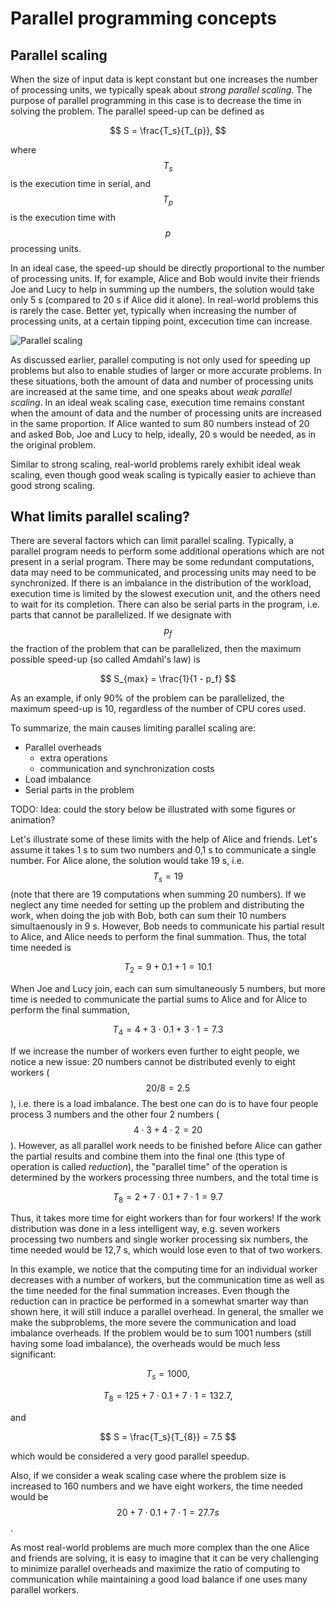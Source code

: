 <!-- Title: Parallel programming concepts -->

<!-- Short description:

In this article, we briefly introduce some key concepts related to parallel
programming.

-->

# Parallel programming concepts

## Parallel scaling

When the size of input data is kept constant but one increases
the number of processing units, we typically speak about *strong
parallel scaling*. The purpose of parallel programming in this case is
to decrease the time in solving the problem. The parallel speed-up can
be defined as

$$
S = \frac{T_s}{T_{p}},
$$

where $$T_s$$ is the execution time in serial, and $$T_p$$ is the execution
time with $$p$$ processing units.

In an ideal case, the speed-up should be directly proportional to the
number of processing units. If, for example, Alice and Bob would invite
their friends Joe and Lucy to help in summing up the numbers, the
solution would take only 5 s (compared to 20 s if Alice did it alone).
In real-world problems this is rarely the case. Better yet, typically when
increasing the number of processing units, at a certain tipping point, excecution time
can increase. 

![Parallel scaling](images/scaling.png)

As discussed earlier, parallel computing is not only used for
speeding up problems but also to enable studies of larger or more
accurate problems. In these situations,
both the amount of data and number of processing units are increased at the
same time, and one speaks about *weak parallel scaling*. In an ideal weak
scaling case, execution time remains constant when the amount of data and
the number of processing units are increased in the same proportion. If
Alice wanted to sum 80 numbers instead of 20 and asked Bob, Joe and
Lucy to help, ideally, 20 s would be needed, as in the original problem.

Similar to strong scaling, real-world problems rarely exhibit ideal
weak scaling, even though good weak scaling is typically easier to
achieve than good strong scaling.

## What limits parallel scaling?

There are several factors which can limit parallel scaling. Typically,
a parallel program needs to perform some additional operations which are not
present in a serial program. There may be some redundant computations, data may need
to be communicated, and processing units may need to be synchronized. If there
is an imbalance in the distribution of the workload, execution time is limited
by the slowest execution unit, and the others need to wait for its completion. There
can also be serial parts in the program, i.e. parts that cannot be parallelized.
If we designate with $$p_f$$ the fraction of the problem that can be
parallelized, then the maximum possible speed-up (so called Amdahl's law) is

$$
S_{max} = \frac{1}{1 - p_f}
$$

As an example, if only 90% of the problem can be parallelized, the maximum
speed-up is 10, regardless of the number of CPU cores used.

To summarize, the main causes limiting parallel scaling are:

- Parallel overheads
  - extra operations
  - communication and synchronization costs
- Load imbalance
- Serial parts in the problem


TODO: Idea: could the story below be illustrated with some figures or animation?

Let's illustrate some of these limits with the help of Alice and
friends. Let's assume it takes 1 s to sum two numbers and 0,1 s to
communicate a single number. For Alice alone, the solution
would take 19 s, i.e. $$T_s=19$$ (note that there are 19
computations when summing 20 numbers). If we neglect any time needed
for setting up the problem and distributing the work, when doing the
job with Bob, both can sum their 10 numbers simultaenously in 9 s.
However, Bob needs to communicate his partial result to Alice, and
Alice needs to perform the final summation. Thus, the total time needed is

$$
T_2 = 9 + 0.1 + 1 = 10.1
$$

When Joe and Lucy join, each can sum simultaneously 5 numbers, but
more time is needed to communicate the partial sums to Alice and for
Alice to perform the final summation,

$$
T_4 = 4 + 3 \cdot 0.1 + 3 \cdot 1 = 7.3
$$

If we increase the number of workers even further to eight people, we
notice a new issue: 20 numbers cannot be distributed evenly to eight workers
($$ 20 / 8 = 2.5 $$), i.e. there is a load imbalance. The best one can
do is to have four people process 3 numbers and the other four 2 numbers
($$4 \cdot 3 + 4 \cdot 2 = 20$$). However, as all parallel
work needs to be finished before Alice can gather the partial results and
combine them into the final one (this type of operation is called
_reduction_), the "parallel time" of the operation is determined by the
workers processing three numbers, and the total time is

$$
T_8 = 2 + 7 \cdot 0.1 + 7 \cdot 1 = 9.7
$$

Thus, it takes more time for eight workers than for four workers! If
the work distribution was done in a less intelligent way, e.g. seven
workers processing two numbers and single worker processing six
numbers, the time needed would be 12,7 s, which would lose even to
that of two workers.

In this example, we notice that the computing time for an individual
worker decreases with a number of workers, but the communication time
as well as the time needed for the final summation increases. Even
though the reduction can in practice be performed in a somewhat smarter way
than shown here, it will still induce a parallel overhead. In general,
the smaller we make the subproblems, the more severe the communication
and load imbalance overheads. If the problem would be to sum 1001
numbers (still having some load imbalance), the overheads would be much
less significant:

$$
T_s = 1000,
$$

$$
T_8 = 125 + 7 \cdot 0.1 + 7 \cdot 1 = 132.7,
$$

and

$$
S = \frac{T_s}{T_{8}} = 7.5
$$

which would be considered a very good parallel speedup.

Also, if we consider a weak scaling case where the problem size is increased
to 160 numbers and we have eight workers, the time needed would be
$$20 + 7 \cdot 0.1 + 7 \cdot 1 = 27.7 s$$.

As most real-world problems are much more complex than the one Alice
and friends are solving, it is easy to imagine that it can be very
challenging to minimize parallel overheads and maximize the ratio of
computing to communication while maintaining a good load balance if one
uses many parallel workers.
